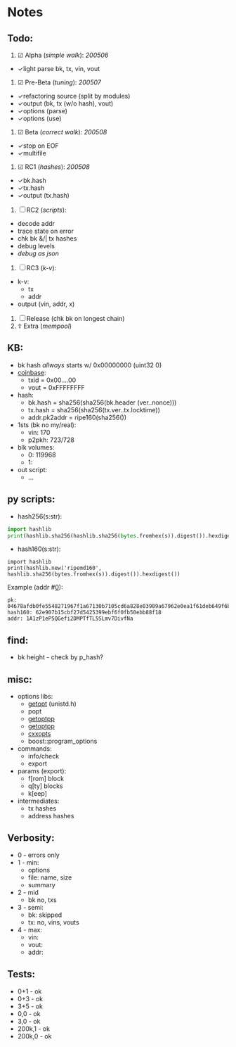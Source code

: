 # Notes

## Todo:
1. &#9745; Alpha (_simple walk_): _200506_
  - &check;light parse bk, tx, vin, vout
1. &#9745; Pre-Beta (_tuning_): _200507_
  - &check;refactoring source (split by modules)
  - &check;output (bk, tx (w/o hash), vout)
  - &check;options (parse)
  - &check;options (use)
1. &#9745; Beta (_correct walk_): _200508_
  - &check;stop on EOF
  - &check;multifile
1. &#9745; RC1 (_hashes_): _200508_
  - &check;bk.hash
  - &check;tx.hash
  - &check;output (tx.hash)
1. &#9744; RC2 (_scripts_):
  - decode addr
  - trace state on error
  - chk bk &/| tx hashes
  - debug levels
  - _debug as json_
1. &#9744; RC3 (_k-v_):
  - k-v:
     - tx
     - addr
  - output (vin, addr, x)
1. &#9744; Release (chk bk on longest chain)
1. &#9766; Extra (_mempool_)

## KB:
- bk hash _allways_ starts w/ 0x00000000 (uint32 0)
- [coinbase](https://learnmeabitcoin.com/guide/coinbase-transaction):
  - txid = 0x00....00
  - vout = 0xFFFFFFFF
- hash:
  - bk.hash = sha256(sha256(bk.header (ver..nonce)))
  - tx.hash = sha256(sha256(tx.ver..tx.locktime))
  - addr.pk2addr = ripe160(sha256())
- 1sts (bk no my/real):
  - vin: 170
  - p2pkh: 723/728
- blk volumes:
  - 0: 119968
  - 1: 
- out script:
  - &hellip;

## py scripts:

- hash256(s:str):

```python
import hashlib
print(hashlib.sha256(hashlib.sha256(bytes.fromhex(s)).digest()).hexdigest())
```

- hash160(s:str):

```
import hashlib
print(hashlib.new('ripemd160', hashlib.sha256(bytes.fromhex(s)).digest()).hexdigest())
```
Example (addr #[0](https://www.blockchain.com/btc/block/000000000019d6689c085ae165831e934ff763ae46a2a6c172b3f1b60a8ce26f)):

```
pk: 04678afdb0fe5548271967f1a67130b7105cd6a828e03909a67962e0ea1f61deb649f6bc3f4cef38c4f35504e51ec112de5c384df7ba0b8d578a4c702b6bf11d5f
hash160: 62e907b15cbf27d5425399ebf6f0fb50ebb88f18
addr: 1A1zP1eP5QGefi2DMPTfTL5SLmv7DivfNa
```

## find:
- bk height - check by p_hash?

## misc:
- options libs:
  - [getopt](https://www.gnu.org/software/libc/manual/html_node/Using-Getopt.html) (unistd.h)
  - popt
  - [getoptpp](https://bitbucket.org/fudepan/getoptpp)
  - [getoptpp](https://github.com/cgloeckner/getoptpp)
  - [cxxopts](https://github.com/jarro2783/cxxopts)
  - boost::program_options
- commands:
  - info/check
  - export
- params (export):
  - f[rom] block
  - q[ty] blocks
  - k[eep]
- intermediates:
  - tx hashes
  - address hashes

## Verbosity:
- 0 - errors only
- 1 - min:
  - options
  - file: name, size
  - summary
- 2 - mid
  - bk no, txs
- 3 - semi:
  - bk: skipped
  - tx: no, vins, vouts
- 4 - max:
  - vin:
  - vout:
  - addr:

## Tests:
- 0+1 - ok
- 0+3 - ok
- 3+5 - ok
- 0,0 - ok
- 3,0 - ok
- 200k,1 - ok
- 200k,0 - ok